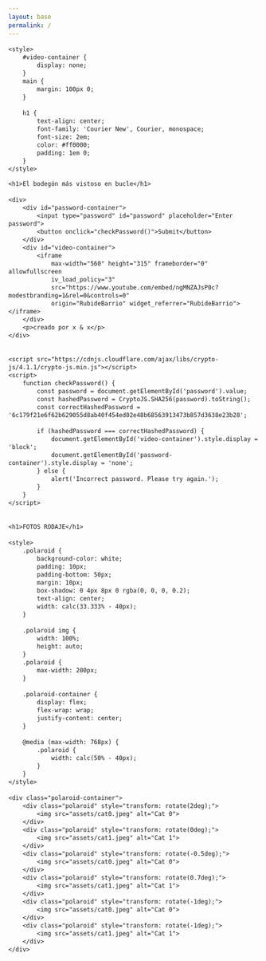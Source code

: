 ```yaml
---
layout: base
permalink: /
---
```


<link rel="stylesheet" href="styles/index.css">
<html lang="en">
<head>
    <meta charset="UTF-8">
    <meta name="viewport" content="width=device-width, initial-scale=1.0">
    <title>Rubi de Barrio</title>
    <link rel="icon" href="assets/favicon_estrellita.png" type="image/png">
    

    <style>
        #video-container {
            display: none;
        }
        main {
            margin: 100px 0;
        }

        h1 {
            text-align: center;
            font-family: 'Courier New', Courier, monospace;
            font-size: 2em;
            color: #ff0000;
            padding: 1em 0;
        }
    </style>
</head>


<body>

    
    <h1>El bodegón más vistoso en bucle</h1>

    <div>
        <div id="password-container">
            <input type="password" id="password" placeholder="Enter password">
            <button onclick="checkPassword()">Submit</button>
        </div>
        <div id="video-container"> 
            <iframe
                max-width="560" height="315" frameborder="0" allowfullscreen
                iv_load_policy="3"
                src="https://www.youtube.com/embed/ngMNZAJsP0c?modestbranding=1&rel=0&controls=0"
                origin="RubideBarrio" widget_referrer="RubideBarrio"></iframe>
        </div>
        <p>creado por x & x</p>
    </div>
    
        
    <script src="https://cdnjs.cloudflare.com/ajax/libs/crypto-js/4.1.1/crypto-js.min.js"></script>
    <script>
        function checkPassword() {
            const password = document.getElementById('password').value;
            const hashedPassword = CryptoJS.SHA256(password).toString();
            const correctHashedPassword = '6c179f21e6f62b629055d8ab40f454ed02e48b68563913473b857d3638e23b28';

            if (hashedPassword === correctHashedPassword) {
                document.getElementById('video-container').style.display = 'block';
                document.getElementById('password-container').style.display = 'none';
            } else {
                alert('Incorrect password. Please try again.');
            }
        }
    </script>
    
    
    <h1>FOTOS RODAJE</h1>

    <style>
        .polaroid {
            background-color: white;
            padding: 10px;
            padding-bottom: 50px;
            margin: 10px;
            box-shadow: 0 4px 8px 0 rgba(0, 0, 0, 0.2);
            text-align: center;
            width: calc(33.333% - 40px);
        }

        .polaroid img {
            width: 100%;
            height: auto;
        }
        .polaroid {
            max-width: 200px;
        }

        .polaroid-container {
            display: flex;
            flex-wrap: wrap;
            justify-content: center;
        }

        @media (max-width: 768px) {
            .polaroid {
                width: calc(50% - 40px);
            }
        }
    </style>

    <div class="polaroid-container">
        <div class="polaroid" style="transform: rotate(2deg);">
            <img src="assets/cat0.jpeg" alt="Cat 0">
        </div>
        <div class="polaroid" style="transform: rotate(0deg);">
            <img src="assets/cat1.jpeg" alt="Cat 1">
        </div>
        <div class="polaroid" style="transform: rotate(-0.5deg);">
            <img src="assets/cat0.jpeg" alt="Cat 0">
        </div>
        <div class="polaroid" style="transform: rotate(0.7deg);">
            <img src="assets/cat1.jpeg" alt="Cat 1">
        </div>
        <div class="polaroid" style="transform: rotate(-1deg);">
            <img src="assets/cat0.jpeg" alt="Cat 0">
        </div>
        <div class="polaroid" style="transform: rotate(-1deg);">
            <img src="assets/cat1.jpeg" alt="Cat 1">
        </div>
    </div>

    
</body>
</html>

